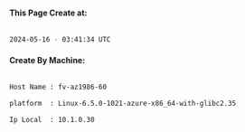 
   
#### This Page Create at:

```bash

2024-05-16 - 03:41:34 UTC

```

#### Create By Machine:

```bash

Host Name : fv-az1986-60

platform  : Linux-6.5.0-1021-azure-x86_64-with-glibc2.35

Ip Local  : 10.1.0.30

```

